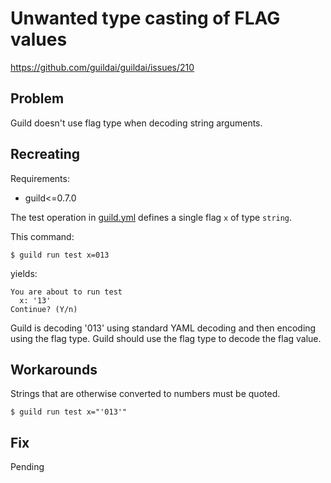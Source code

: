 # Unwanted type casting of FLAG values

https://github.com/guildai/guildai/issues/210

## Problem

Guild doesn't use flag type when decoding string arguments.

## Recreating

Requirements:

- guild<=0.7.0

The test operation in [guild.yml](guild.yml) defines a single flag `x`
of type `string`.

This command:

```
$ guild run test x=013
```

yields:

```
You are about to run test
  x: '13'
Continue? (Y/n)
```

Guild is decoding '013' using standard YAML decoding and then encoding
using the flag type. Guild should use the flag type to decode the flag
value.

## Workarounds

Strings that are otherwise converted to numbers must be quoted.

```
$ guild run test x="'013'"
```

## Fix

Pending
